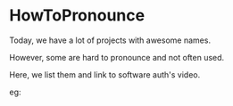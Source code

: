 # HowToPronounce

Today, we have a lot of projects with awesome names. 

However, some are hard to pronounce and not often used.

Here, we list them and link to software auth's video. 

eg:
